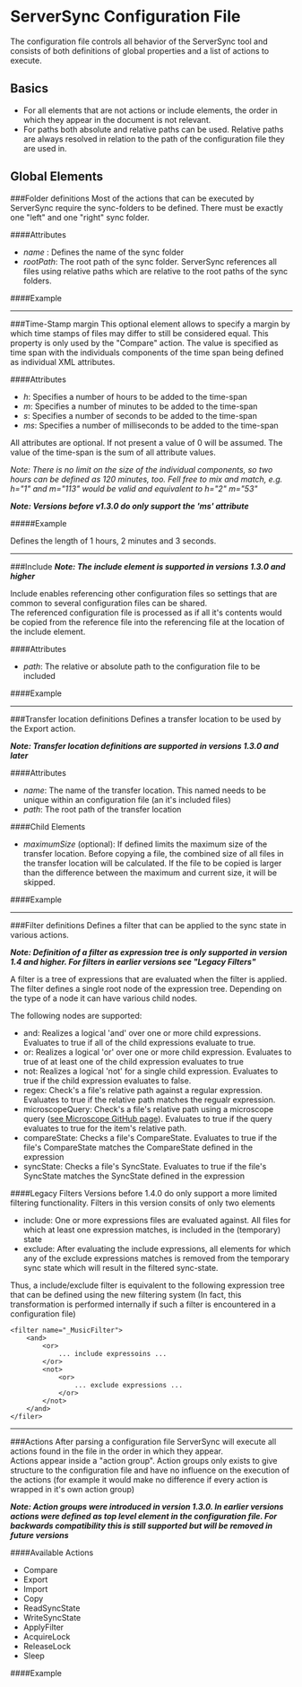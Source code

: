 ServerSync Configuration File
=============================
The configuration file controls all behavior of the ServerSync tool and consists
of both definitions of global properties and a list of actions to execute.

Basics
-------
- For all elements that are not actions or include elements, the order in which
  they appear in the document is not relevant.
- For paths both absolute and relative paths can be used. Relative paths are
  always resolved in relation to the path of the configuration file they are
	used in.


Global Elements
-----------------
###Folder definitions
Most of the actions that can be executed by ServerSync require the sync-folders
to be defined. There must be exactly one "left" and one "right" sync folder.

####Attributes
- *name* : Defines the name of the sync folder
- *rootPath*: The root path of the sync folder. ServerSync references all files
   using relative paths which are relative to the root paths of the sync folders.

####Example
	<left name="MusicLeft" rootPath="C:\Music" />
	<right name="MusicRight" rootPath="G:\Music" />

--------------------------------------------------------------------------------

###Time-Stamp margin
This optional element allows to specify a margin by which time stamps of files
may differ to still be considered equal. This property is only used by the
"Compare" action. The value is specified as time span with the individuals
components of the time span being defined as individual XML attributes.

####Attributes
- *h*: Specifies a number of hours to be added to the time-span
- *m*: Specifies a number of minutes to be added to the time-span
- *s*: Specifies a number of seconds to be added to the time-span
- *ms*: Specifies a number of milliseconds to be added to the time-span

All attributes are optional. If not present a value of 0 will be assumed.
The value of the time-span is the sum of all attribute values.

*Note: There is no limit on the size of the individual components, so two hours
 can be defined as 120 minutes, too. Fell free to mix and match, e.g. h="1" and
 m="113" would be valid and equivalent to h="2" m="53"*

***Note: Versions before v1.3.0 do only support the 'ms' attribute***

#####Example
	<timeStampMargin h="1" m="2" s="3" />

Defines the length of 1 hours, 2 minutes and 3 seconds.


--------------------------------------------------------------------------------

###Include
***Note: The include element is supported in versions 1.3.0 and higher***

Include enables referencing other configuration files so settings that are
common to several configuration files can be shared.  
The referenced configuration file is processed as if all it's contents would be
copied from the reference file into the referencing file at the location of the
include element.

####Attributes
- *path*: The relative or absolute path to the configuration file to be included

####Example
	<include path="..\_common\TransferLocations.xml" />

--------------------------------------------------------------------------------

###Transfer location definitions
Defines a transfer location to be used by the Export action.

***Note: Transfer location definitions are supported in versions 1.3.0 and
   later***

####Attributes
- *name*: The name of the transfer location. This named needs to be unique
   within an configuration file (an it's included files)
- *path*: The root path of the transfer location

####Child Elements
- *maximumSize* (optional): If defined limits the maximum size of the transfer
  location. Before copying a file, the combined size of all files in the
	transfer location will be calculated. If the file to be copied is larger than
	the difference between the maximum and current size, it will be skipped.

####Example
	<transferLocation name="transferLocation1" path="\\server\Transfer">
		<maximumSize gb="40" />
	</transferLocation>

--------------------------------------------------------------------------------
###Filter definitions
Defines a filter that can be applied to the sync state in various actions.

***Note: Definition of a filter as expression tree is only supported in version
   1.4 and higher. For filters in earlier versions see "Legacy Filters"***

A filter is a tree of expressions that are evaluated when the filter is applied.
The filter defines a single root node of the expression tree. Depending on the
type of a node it can have various child nodes.

The following nodes are supported:
- and: Realizes a logical 'and' over one or more child expressions. Evaluates
  to true if all of the child expressions evaluate to true.
- or: Realizes a logical 'or' over one or more child expression. Evaluates to
  true of at least one of the child expression evaluates to true
- not: Realizes a logical 'not' for a single child expression. Evaluates to true
  if the child expression evaluates to false.
- regex: Check's a file's relative path against a regular expression. Evaluates
  to true if the relative path matches the regualr expression.
- microscopeQuery: Check's a file's relative path using a microscope query
  ([see Microscope GitHub page](http://github.com/clotheshorse/microscope)).
	Evaluates to true if the query evaluates to true for the item's relative path.
- compareState: Checks a file's CompareState. Evaluates to true if the file's
  CompareState matches the CompareState defined in the expression
- syncState: Checks a file's SyncState. Evaluates to true if the file's
  SyncState matches the SyncState defined in the expression


####Legacy Filters
Versions before 1.4.0 do only support a more limited filtering functionality.
Filters in this version consits of only two elements

- include: One or more expressions files are evaluated against. All files for
  which at least one expression matches, is included in the (temporary) state
- exclude: After evaluating the include expressions, all elements for which any
  of the exclude expressions matches is removed from the temporary sync state
	which will result in the filtered sync-state.

Thus, a include/exclude filter is equivalent to the following expression tree
that can be defined using the new filtering system (In fact, this transformation
is performed internally if such a filter is encountered in a configuration file)

	<filter name="_MusicFilter">
		<and>
			<or>
				... include expressoins ...
			</or>
			<not>
				<or>
					... exclude expressions ...
				</or>
			</not>
		</and>
	</filer>

--------------------------------------------------------------------------------

###Actions
After parsing a configuration file ServerSync will execute all actions found in
the file in the order in which they appear.  
Actions appear inside a "action group". Action groups only exists to give
structure to the configuration file and have no influence on the execution
of the actions (for example it would make no difference if every action is
wrapped in it's own action group)

***Note: Action groups were introduced in version 1.3.0. In earlier versions
   actions were defined as top level element in the configuration file.
	 For backwards compatibility this is still supported but will be removed in
	 future versions***


####Available Actions
- Compare
- Export
- Import
- Copy
- ReadSyncState
- WriteSyncState
- ApplyFilter
- AcquireLock
- ReleaseLock
- Sleep

####Example
	<actions>
		<acquireLock enable="true" lockFile="locks\file.lock">
			<timeout m="2" />
		</acquireLock>
		<readSyncState enable="true" fileName="..\SyncState.xml" />
		<releaseLock enable="true" lockFile="locks\file.lock" />
	</actions>
